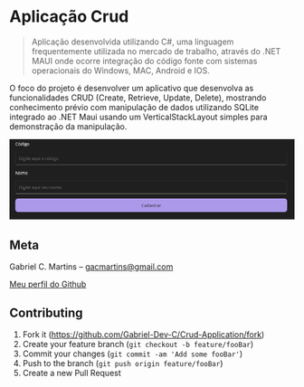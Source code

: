 # Aplicação Crud

> Aplicação desenvolvida utilizando C#, uma linguagem frequentemente utilizada no mercado de trabalho, através do .NET MAUI onde ocorre integração do código fonte com sistemas operacionais do Windows, MAC, Android e IOS.

O foco do projeto é desenvolver um aplicativo que desenvolva as funcionalidades CRUD (Create, Retrieve, Update, Delete), mostrando conhecimento prévio com manipulação de dados utilizando SQLite integrado ao .NET Maui usando um VerticalStackLayout simples para demonstração da manipulação.


<p align="center">
<img src="./Resources/Images/readme-app.png" alt="Protótipo do projeto.">
</p>

## Meta

Gabriel C. Martins – gacmartins@gmail.com

[Meu perfil do Github](https://github.com/Gabriel-Dev-C/)

## Contributing

1. Fork it (<https://github.com/Gabriel-Dev-C/Crud-Application/fork>)
2. Create your feature branch (`git checkout -b feature/fooBar`)
3. Commit your changes (`git commit -am 'Add some fooBar'`)
4. Push to the branch (`git push origin feature/fooBar`)
5. Create a new Pull Request
